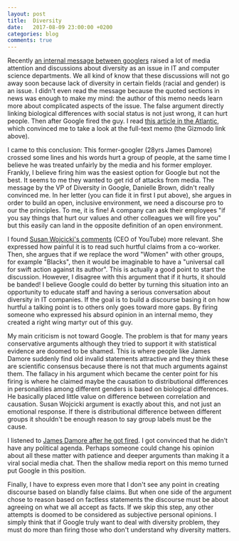 ```yaml
---
layout: post
title:  Diversity
date:   2017-08-09 23:00:00 +0200
categories: blog
comments: true
---
```


Recently [an internal message between googlers][gizmodo link] raised a lot of
media attention and discussions about diversity as an issue in IT and computer
science departments. We all kind of know that these discussions will not go away
soon because lack of diversity in certain fields (racial and gender) is an
issue. I didn't even read the message because the quoted sections in news was
enough to make my mind: the author of this memo needs learn more about
complicated aspects of the issue. The false argument directly linking biological
differences with social status is not just wrong, it can hurt people. Then after
Google fired the guy. I read [this article in the Atlantic][theatlantic link],
which convinced me to take a look at the full-text memo (the Gizmodo link above).

I came to this conclusion: This former-googler (28yrs James Damore) crossed some
lines and his words hurt a group of people, at the same time I believe he was
treated unfairly by the media and his former employer. Frankly, I believe firing
him was the easiest option for Google but not the best. It seems to me they
wanted to get rid of attacks from media. The message by the VP of Diversity in
Google, Danielle Brown, didn't really convinced me. In her letter (you can fide
it in first I put above), she argues in order to build an open, inclusive
environment, we need a discourse pro to our the principles. To me, it is fine!
A company can ask their employees "if you say things that hurt our values and
other colleagues we will fire you" but this easily can land in the opposite
definition of an open environment.

I found [Susan Wojcicki's comments][fortune link] (CEO of YouTube) more
relevant. She expressed how painful it is to read such hurtful claims from
a co-worker. Then, she argues that if we replace the word "Women" with other
groups, for example "Blacks", then it would be imaginable to have a "universal
call for swift action against its author". This is actually a good point to
start the discussion. However, I disagree with this argument that if it hurts,
it should be banded! I believe Google could do better by turning this situation
into an opportunity to educate staff and having a serious conversation about
diversity in IT companies. If the goal is to build a discourse basing it on how
hurtful a talking point is to others only goes toward more gaps. By firing
someone who expressed his absurd opinion in an internal memo, they created a
right wing martyr out of this guy.

My main criticism is not toward Google. The problem is that for many years
conservative arguments although they tried to support it with statistical
evidence are doomed to be shamed. This is where people like James Damore
suddenly find old invalid statements attractive and they think these are
scientific consensus because there is not that much arguments against them.
The fallacy in his argument which became the center point for his firing is
where he claimed maybe the causation to distributional differences in
personalities among different genders is based on biological differences. He
basically placed little value on difference between correlation and causation.
Susan Wojcicki argument is exactly about this, and not just an emotional
response. If there is distributional difference between different groups it
shouldn't be enough reason to say group labels must be the cause.

I listened to [James Damore after he got fired][bloomberg]. I got convinced that he didn't
have any political agenda. Perhaps someone could change his opinion about all
these matter with patience and deeper arguments than making it a viral social
media chat. Then the shallow media report on this memo turned put Google in
this position.

Finally, I have to express even more that I don't see any point in
creating discourse based on blandly false claims. ‌But when one side of the
argument chose to reason based on factless statements the discourse must be
about agreeing on what we all accept as facts. If we skip this step, any other
attempts is doomed to be considered as subjective personal opinions. I simply
think that if Google truly want to deal with diversity problem, they must do
more than firing those who don't understand why diversity matters.

[theatlantic link]: https://www.theatlantic.com/politics/archive/2017/08/the-most-common-error-in-coverage-of-the-google-memo/536181/?utm_source=atlfb
[gizmodo link]:https://gizmodo.com/exclusive-heres-the-full-10-page-anti-diversity-screed-1797564320/amp
[fortune link]:http://fortune.com/2017/08/09/google-diversity-memo-wojcicki/
[bloomberg]: https://www.youtube.com/watch?v=s4WoeOkj2Ng
